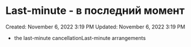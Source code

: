 # Last-minute - в последний момент

Created: November 6, 2022 3:19 PM
Updated: November 6, 2022 3:19 PM

- the last-minute cancellationLast-minute arrangements